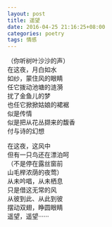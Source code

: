 ```yaml
---
layout: post
title: 遥望
date: 2016-04-25 21:16:25+08:00
categories: poetry
tags: 情感
---
```


（你听树叶沙沙的声）  
在这夜，月白如水  
如纱，蒙住风的眼睛  
任它拨动池塘的涟漪  
扰了金鱼儿的梦  
也任它掀掀姑娘的裙裾  
似是传情  
似是把从花丛撷来的馥香  
付与诗的幻想  

在这夜，这风中  
但有一只鸟还在漂泊呵  
（不是停在露丝窗前  
山毛榉浓荫的夜莺）  
从未吟唱，从未栖息  
只是借这无常的风  
从彼到此、从此到彼  
摆动双翅，睁圆眼睛  
遥望，遥望······   
